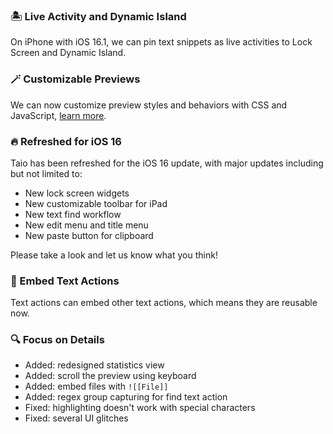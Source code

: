 ### 🏝 Live Activity and Dynamic Island

On iPhone with iOS 16.1, we can pin text snippets as live activities to Lock Screen and Dynamic Island.

### 🪄 Customizable Previews

We can now customize preview styles and behaviors with CSS and JavaScript, [learn more](https://docs.taio.app/#/editor/custom-preview).

### 🔥 Refreshed for iOS 16

Taio has been refreshed for the iOS 16 update, with major updates including but not limited to:

- New lock screen widgets
- New customizable toolbar for iPad
- New text find workflow
- New edit menu and title menu
- New paste button for clipboard

Please take a look and let us know what you think!

### 🔨 Embed Text Actions

Text actions can embed other text actions, which means they are reusable now.

### 🔍 Focus on Details

- Added: redesigned statistics view
- Added: scroll the preview using keyboard
- Added: embed files with `![[File]]`
- Added: regex group capturing for find text action
- Fixed: highlighting doesn't work with special characters
- Fixed: several UI glitches